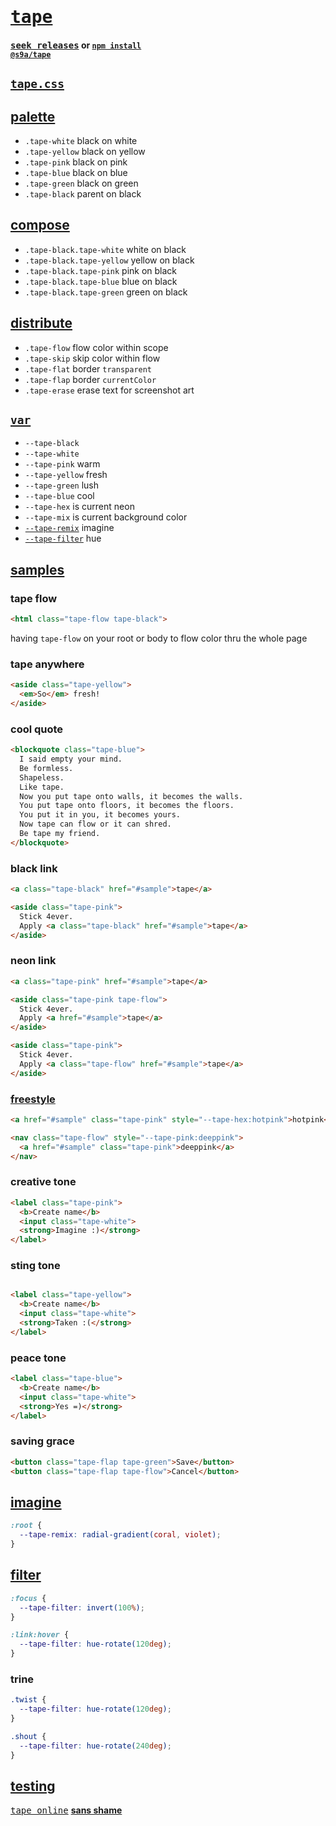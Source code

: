# [<tt>tape</tt>](https://s9a.page/tape)

#### [<tt>seek releases</tt>](../../releases) or <code><a href="https://docs.npmjs.com/cli">npm install</a> <a href="https://npm.im/@s9a/tape">@s9a/tape</a></code>

## [`tape.css`](tape.css)

## [palette](https://s9a.page/tape)

- `.tape-white` black on white
- `.tape-yellow` black on yellow
- `.tape-pink` black on pink
- `.tape-blue` black on blue
- `.tape-green` black on green
- `.tape-black` parent on black

## [compose](https://s9a.page/tape#compose)

- `.tape-black.tape-white` white on black
- `.tape-black.tape-yellow` yellow on black
- `.tape-black.tape-pink` pink on black
- `.tape-black.tape-blue` blue on black
- `.tape-black.tape-green` green on black

## [distribute](../../releases)

- `.tape-flow` flow color within scope
- `.tape-skip` skip color within flow
- `.tape-flat` border `transparent`
- `.tape-flap` border `currentColor`
- `.tape-erase` erase text for screenshot art

## [`var`](tape.css)

- `--tape-black`
- `--tape-white`
- `--tape-pink` warm
- `--tape-yellow` fresh
- `--tape-green` lush
- `--tape-blue` cool
- `--tape-hex` is current neon
- `--tape-mix` is current background color
- [`--tape-remix`](#imagine) imagine
- [`--tape-filter`](#filter) hue

## [samples](https://s9a.page)

### tape flow

```html
<html class="tape-flow tape-black">
```

having `tape-flow` on your root or body to flow color thru the whole page

### tape anywhere

```html
<aside class="tape-yellow">
  <em>So</em> fresh!
</aside>
```

### cool quote
```html
<blockquote class="tape-blue">
  I said empty your mind.
  Be formless.
  Shapeless.
  Like tape.
  Now you put tape onto walls, it becomes the walls.
  You put tape onto floors, it becomes the floors.
  You put it in you, it becomes yours.
  Now tape can flow or it can shred.
  Be tape my friend.
</blockquote>
```

### black link

```html
<a class="tape-black" href="#sample">tape</a>
```

```html
<aside class="tape-pink">
  Stick 4ever.
  Apply <a class="tape-black" href="#sample">tape</a>
</aside>
```

### neon link

```html
<a class="tape-pink" href="#sample">tape</a>
```

```html
<aside class="tape-pink tape-flow">
  Stick 4ever.
  Apply <a href="#sample">tape</a>
</aside>
```

```html
<aside class="tape-pink">
  Stick 4ever.
  Apply <a class="tape-flow" href="#sample">tape</a>
</aside>
```

### [freestyle](https://s9a.page)

```html
<a href="#sample" class="tape-pink" style="--tape-hex:hotpink">hotpink</a>
```

```html
<nav class="tape-flow" style="--tape-pink:deeppink">
  <a href="#sample" class="tape-pink">deeppink</a>
</nav>
```

### creative tone

```html
<label class="tape-pink">
  <b>Create name</b>
  <input class="tape-white">
  <strong>Imagine :)</strong>
</label>
```

### sting tone

```html

<label class="tape-yellow">
  <b>Create name</b>
  <input class="tape-white">
  <strong>Taken :(</strong>
</label>
```

### peace tone

```html
<label class="tape-blue">
  <b>Create name</b>
  <input class="tape-white">
  <strong>Yes =)</strong>
</label>
```

### saving grace

```html
<button class="tape-flap tape-green">Save</button>
<button class="tape-flap tape-flow">Cancel</button>
```

## [imagine](https://developer.mozilla.org/CSS/gradient)

```css
:root {
  --tape-remix: radial-gradient(coral, violet);
}
```

## [filter](https://developer.mozilla.org/CSS/filter)

```css
:focus {
  --tape-filter: invert(100%);
}

:link:hover {
  --tape-filter: hue-rotate(120deg);
}
```

### trine

```css
.twist {
  --tape-filter: hue-rotate(120deg);
}

.shout {
  --tape-filter: hue-rotate(240deg);
}
```

## [testing](https://webmural.com/testing)

[<tt>tape online</tt>](https://s9a.page/tape) [**sans shame**](https://webmural.com/shame)

